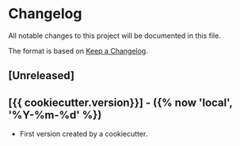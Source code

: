 # Changelog
All notable changes to this project will be documented in this file.

The format is based on [Keep a Changelog](https://keepachangelog.com/en/1.0.0/).

## [Unreleased]

## [{{ cookiecutter.version}}] - ({% now 'local', '%Y-%m-%d' %})
- First version created by a cookiecutter.
